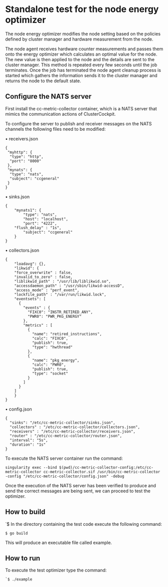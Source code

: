 # Standalone test for the node energy optimizer
The node energy optimizer modifies the node setting based on the policies defined by cluster manager and hardware measurement from the node.

The node agent receives hardware counter measurements and passes them onto the energy optimizer which calculates an optimal value for the node. The new value is then applied to the node and the details are sent to the cluster manager. This method is repeated every few seconds until the job terminates. Once the job has terminated the node agent cleanup process is started which gathers the information sends it to the cluster manager and returns the node to the default state.

## Configure the NATS server
First install the cc-metric-collector container, which is a NATS server that mimics the communication actions of ClusterCockpit.

To configure the server to publish and receiver messages on the NATS channels the following files need to be modified:

•	receivers.json
```
{
 "myhttp": {
  "type": "http",
  "port": "8000"
 },
 "mynats": {
  "type": "nats",
  "subject": "ccgeneral"
 }
}
```

•	sinks.json
```
{
    "mynats1": {
        "type": "nats",
        "host": "localhost",
        "port": "4222",
	"flush_delay" : "1s",
        "subject": "ccgeneral"
    }
}
```

•	collectors.json
```
{
    "loadavg": {},
    "likwid": {
    "force_overwrite" : false,
    "invalid_to_zero" : false,
    "liblikwid_path" : "/usr/lib/liblikwid.so",
    "accessdaemon_path" : "/usr/sbin/likwid-accessD",
    "access_mode" : "perf_event",
    "lockfile_path" : "/var/run/likwid.lock",
    "eventsets": [
      {     
        "events" : {
          "FIXC0": "INSTR_RETIRED_ANY",
          "PWR0": "PWR_PKG_ENERGY"
        },
        "metrics" : [
          {
            "name": "retired_instructions",
            "calc": "FIXC0",
            "publish": true,
            "type": "hwthread"
          },
          {
            "name": "pkg_energy",
            "calc": "PWR0",
            "publish": true,
            "type": "socket"
          }
        ]
      }
    ]
    }
}
```

•	config.json
```
{	
  "sinks": "/etc/cc-metric-collector/sinks.json",
  "collectors" : "/etc/cc-metric-collector/collectors.json",
  "receivers" : "/etc/cc-metric-collector/receivers.json",
  "router" : "/etc/cc-metric-collector/router.json",
  "interval": "5s",
  "duration": "1s"
}
```

To execute the NATS server container run the command:
```
singularity exec --bind $(pwd)/cc-metric-collector-config:/etc/cc-metric-collector cc-metric-collector.sif /usr/bin/cc-metric-collector -config "/etc/cc-metric-collector/config.json" -debug
```
Once the execution of the NATS server has been verified to produce and send the correct messages are being sent, we can proceed to test the optimizer.

## How to build

`$ In the directory containing the test code execute the following command:
```
$ go build
```
This will produce an executable file called example.

## How to run
To execute the test optimizer type the command:
```
`$ ./example
```
